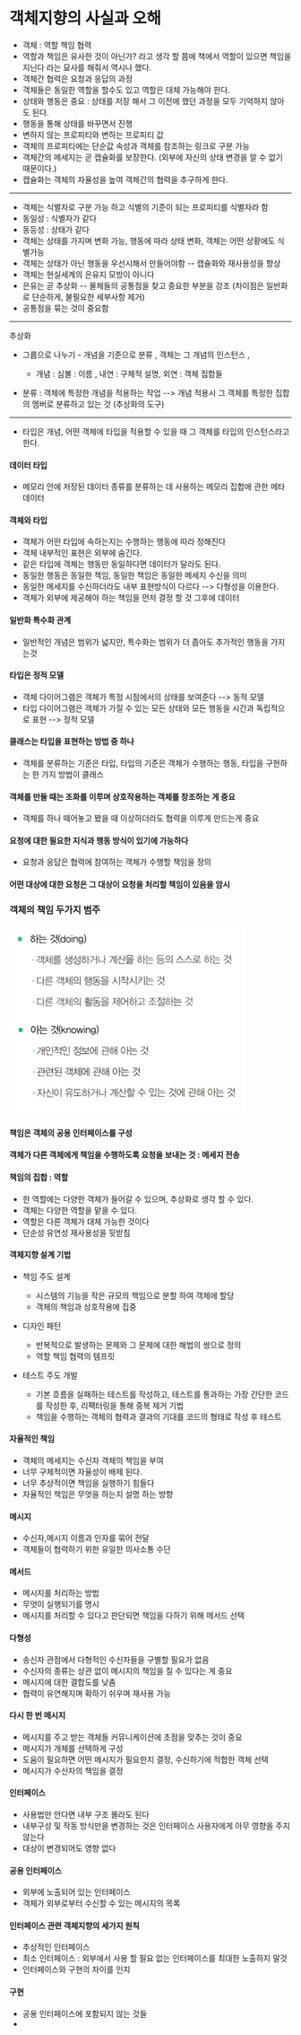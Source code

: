 # 객체지향의 사실과 오해

- 객체 : 역할 책임 협력
- 역할과 책임은 유사한 것이 아닌가? 라고 생각 할 쯤에 책에서 역할이 있으면 책임을 지닌다 라는 묘사를 해줘서 역시나 했다.
- 객체간 협력은 요청과 응답의 과정
- 객체들은 동일한 역할을 할수도 있고 역할은 대체 가능해야 한다.
- 상태와 행동은 중요 :  상태를 저장 해서 그 이전에 했던 과정을 모두 기억하지 않아도 된다.
- 행동을 통해 상태를 바꾸면서 진행
- 변하지 않는 프로피티와 변하는 프로피티 값
- 객체의 프로피티에는 단순값 속성과 객체를 참조하는 링크로 구분 가능
- 객체간의 메세지는 곧 캡슐화를 보장한다. (외부에 자신의 상태 변경을 알 수 없기 때문이다.)
- 캡슐화는 객체의 자율성을 높여 객체간의 협력을 추구하게 한다.

***

- 객체는 식별자로 구분 가능 하고 식별의 기준이 되는 프로피티를 식별자라 함
- 동일성 : 식별자가 같다
- 동등성 : 상태가 같다
- 객체는 상태를 가지며 변화 가능, 행동에 따라 상태 변화, 객체는 어떤 상황에도 식별가능
- 객체는 상태가 아닌 행동을 우선시해서 만들어야함 -- 캡슐화와 재사용성을 향상
- 객체는 현실세계의 은유지 모방이 아니다
- 은유는 곧 추상화 -- 물체들의 공통점을 찾고 중요한 부분을 강조 (차이점은 일반화로 단순하게, 불필요한 세부사항 제거)
- 공통점을 묶는 것이 중요함
***

추상화 
- 그룹으로 나누기 - 개념을 기준으로 분류 , 객체는 그 개념의 인스턴스 ,  
    - 개념 : 심볼 : 이름 , 내연 : 구체적 설명, 외연 : 객체 집합들
  
- 분류 : 객체에 특정한 개념을 적용하는 작업 --> 개념 적용시 그 객체를 특정한 집합의 멤버로 분류하고 있는 것 (추상화의 도구)

***

- 타입은 개념, 어떤 객체에 타입을 적용할 수 있을 때 그 객체를 타입의 인스턴스라고 한다.
#### 데이터 타입
- 메모리 안에 저장된 데이터 종류를 분류하는 데 사용하는 메모리 집합에 관한 메타데이터

#### 객체와 타입
- 객체가 어떤 타입에 속하는지는 수행하는 행동에 따라 정해진다
-  객체 내부적인 표현은 외부에 숨긴다.
- 같은 타입에 객체는 행동만 동일하다면 데이터가 달라도 된다.
- 동일한 행동은 동일한 책임, 동일한 책임은 동일한 메세지 수신을 의미
- 동일한 메세지를 수신하더라도 내부 표현방식이 다르다 --> 다형성을 이용한다.
- 객체가 외부에 제공해야 하는 책임을 먼저 결정 할 것 그후에 데이터

#### 일반화 특수화 관계
- 일반적인 개념은 범위가 넓지만, 특수화는 범위가 더 좁아도 추가적인 행동을 가지는것

#### 타입은 정적 모델
- 객체 다이어그램은 객체가 특정 시점에서의 상태를 보여준다 --> 동적 모델
- 타입 다이어그램은 객체가 가질 수 있는 모든 상태와 모든 행동을 시간과 독립적으로 표현 --> 정적 모델

#### 클래스는 타입을 표현하는 방법 중 하나
- 객체를 분류하는 기준은 타입, 타입의 기준은 객체가 수행하는 행동, 타입을 구현하는 한 가지 방법이 클래스

#### 객체를 만들 때는 조화를 이루며 상호작용하는 객체를 창조하는 게 중요
- 객체를 하나 떼어놓고 봤을 때 이상하더라도 협력을 이루게 만드는게 중요

#### 요청에 대한 필요한 지식과 행동 방식이 있기에 가능하다
- 요청과 응답은 협력에 참여하는 객체가 수행할 책임을 정의

#### 어떤 대상에 대한 요청은 그 대상이 요청을 처리할 책임이 있음을 암시

### 객체의 책임 두가지 범주
![img.png](../../picture/doingknowing.png)


#### 책임은 객체의 공용 인터페이스를 구성

#### 객체가 다른 객체에게 책임을 수행하도록 요청을 보내는 것 : 메세지 전송

#### 책임의 집합 : 역할
- 한 역할에는 다양한 객체가 들어갈 수 있으며, 추상화로 생각 할 수 있다.
- 객체는 다양한 역할을 맡을 수 있다.
- 역할은 다른 객체가 대체 가능한 것이다
- 단순성 유연성 재사용성을 뒷받침

#### 객체지향 설계 기법
- 책임 주도 설계
  - 시스템의 기능을 작은 규모의 책임으로 분할 하여 객체에 할당
  - 객체의 책임과 상호작용에 집중

- 디자인 패턴
  - 반복적으로 발생하는 문제와 그 문제에 대한 해법의 쌍으로 정의
  - 역할 책임 협력의 템프릿

- 테스트 주도 개발
  - 기본 흐름을 실패하는 테스트를 작성하고, 테스트를 통과하는 가장 간단한 코드를 작성한 후, 리팩터링을 통해 중복 제거 기법
  - 책임을 수행하는 객체의 협력과 결과의 기대를 코드의 형태로 작성 후 테스트

#### 자율적인 책임
- 객체의 메세지는 수신자 객체의 책임을 부여
- 너무 구체적이면 자율성이 배제 된다.
- 너무 추상적이면 책임을 실행하기 힘들다
- 자율적인 책임은 무엇을 하는지 설명 하는 방향

#### 메시지
- 수신자,메시지 이름과 인자를 묶어 전달
- 객체들이 협력하기 위한 유일한 의사소통 수단

#### 메서드
- 메시지를 처리하는 방법
- 무엇이 실행되기를 명시
- 메시지를 처리할 수 있다고 판단되면 책임을 다하기 위해 메서드 선택

#### 다형성
- 송신자 관점에서 다형적인 수신자들을 구별할 필요가 없음
- 수신자의 종류는 상관 없이 메시지의 책임을 질 수 있다는 게 중요
- 메시지에 대한 결합도를 낮춤
- 협력이 유연해지며 확하기 쉬우며 재사용 가능

#### 다시 한 번 메시지
- 메시지를 주고 받는 객체들 커뮤니케이션에 초점을 맞추는 것이 중요
- 메시지가 개체를 선택하게 구성
- 도움이 필요하면 어떤 메시지가 필요한지 결정, 수신하기에 적합한 객체 선택
- 메시지가 수신자의 책임을 결정
 

#### 인터페이스
- 사용법만 안다면 내부 구조 몰라도 된다
- 내부구성 및 작동 방식만을 변경하는 것은 인터페이스 사용자에게 아무 영향을 주지 않는다
- 대상이 변경되어도 영향 없다

#### 공용 인터페이스
- 외부에 노출되어 있는 인터페이스
- 객체가 외부로부터 수신할 수 있는 메시지의 목록

#### 인터페이스 관련 객체지향의 세가지 원칙
- 추상적인 인터페이스 
- 최소 인터페이스 : 외부에서 사용 할 필요 없는 인터페이스를 최대한 노출하지 말것
- 인터페이스와 구현의 차이를 인지

#### 구현
- 공용 인터페이스에 포함되지 않는 것들
- 